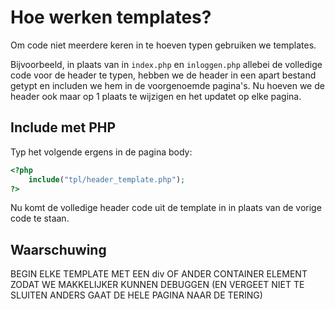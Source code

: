 # Hoe werken templates?

Om code niet meerdere keren in te hoeven typen gebruiken we templates.

Bijvoorbeeld, in plaats van in `index.php` en `inloggen.php` allebei de volledige code voor de header te typen,
hebben we de header in een apart bestand getypt en includen we hem in de voorgenoemde pagina's.
Nu hoeven we de header ook maar op 1 plaats te wijzigen en het updatet op elke pagina.

## Include met PHP

Typ het volgende ergens in de pagina body:

```php
<?php
    include("tpl/header_template.php");
?>
```
Nu komt de volledige header code uit de template in in plaats van de vorige code te staan.

## Waarschuwing

BEGIN ELKE TEMPLATE MET EEN div OF ANDER CONTAINER ELEMENT ZODAT WE MAKKELIJKER KUNNEN DEBUGGEN
(EN VERGEET NIET TE SLUITEN ANDERS GAAT DE HELE PAGINA NAAR DE TERING)
